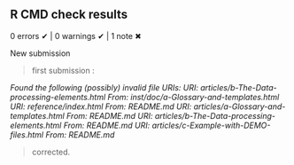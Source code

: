 ## R CMD check results

0 errors ✔ | 0 warnings ✔ | 1 note ✖

New submission


> first submission : 

<em> 

Found the following (possibly) invalid file URIs:
     URI: articles/b-The-Data-processing-elements.html
       From: inst/doc/a-Glossary-and-templates.html
     URI: reference/index.html
       From: README.md
     URI: articles/a-Glossary-and-templates.html
       From: README.md
     URI: articles/b-The-Data-processing-elements.html
       From: README.md
     URI: articles/c-Example-with-DEMO-files.html
       From: README.md
       
</em>

> corrected.
